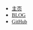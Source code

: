 * [主页]()
* <font face=Times New Roman>[BLOG](https://jiangxj.top/)</font>
* <font face=Times New Roman>[GitHub](https://github.com/)</font>

